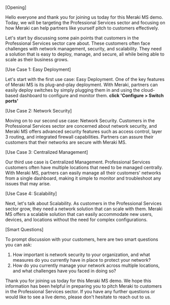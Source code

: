 [Opening]

Hello everyone and thank you for joining us today for this Meraki MS demo. Today, we will be targeting the Professional Services sector and focusing on how Meraki can help partners like yourself pitch to customers effectively.

Let's start by discussing some pain points that customers in the Professional Services sector care about. These customers often face challenges with network management, security, and scalability. They need a solution that is easy to deploy, manage, and secure, all while being able to scale as their business grows.

[Use Case 1: Easy Deployment]

Let's start with the first use case: Easy Deployment. One of the key features of Meraki MS is its plug-and-play deployment. With Meraki, partners can easily deploy switches by simply plugging them in and using the cloud-based dashboard to configure and monitor them. **click 'Configure > Switch ports'**

[Use Case 2: Network Security]

Moving on to our second use case: Network Security. Customers in the Professional Services sector are concerned about network security, and Meraki MS offers advanced security features such as access control, layer 3 routing, and integrated firewall capabilities. Partners can assure their customers that their networks are secure with Meraki MS.

[Use Case 3: Centralized Management]

Our third use case is Centralized Management. Professional Services customers often have multiple locations that need to be managed centrally. With Meraki MS, partners can easily manage all their customers' networks from a single dashboard, making it simple to monitor and troubleshoot any issues that may arise.

[Use Case 4: Scalability]

Next, let's talk about Scalability. As customers in the Professional Services sector grow, they need a network solution that can scale with them. Meraki MS offers a scalable solution that can easily accommodate new users, devices, and locations without the need for complex configurations.

[Smart Questions]

To prompt discussion with your customers, here are two smart questions you can ask:

1. How important is network security to your organization, and what measures do you currently have in place to protect your network?
2. How do you currently manage your network across multiple locations, and what challenges have you faced in doing so?

Thank you for joining us today for this Meraki MS demo. We hope this information has been helpful in preparing you to pitch Meraki to customers in the Professional Services sector. If you have any further questions or would like to see a live demo, please don't hesitate to reach out to us.